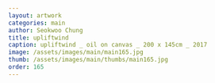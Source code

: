 ```yaml
---
layout: artwork
categories: main
author: Seokwoo Chung
title: upliftwind
caption: upliftwind _ oil on canvas _ 200 x 145cm _ 2017
image: /assets/images/main/main165.jpg
thumb: /assets/images/main/thumbs/main165.jpg
order: 165
---
```

